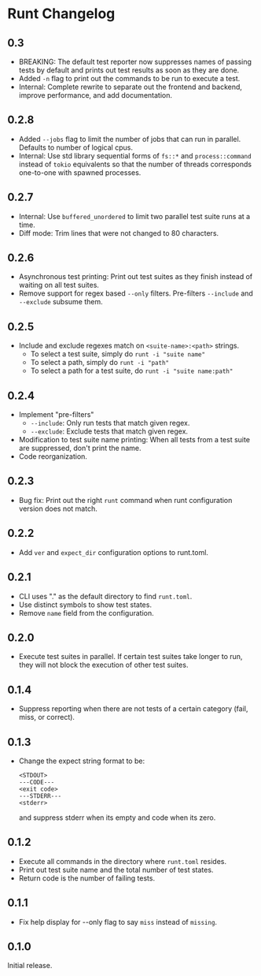 Runt Changelog
==============

0.3
-----
- BREAKING: The default test reporter now suppresses names of passing tests
  by default and prints out test results as soon as they are done.
- Added `-n` flag to print out the commands to be run to execute a test.
- Internal: Complete rewrite to separate out the frontend and backend, improve
  performance, and add documentation.

0.2.8
-----
- Added `--jobs` flag to limit the number of jobs that can run in parallel. Defaults
to number of logical cpus.
- Internal: Use std library sequential forms of `fs::*` and `process::command`
instead of `tokio` equivalents so that the number of threads corresponds one-to-one
with spawned processes.

0.2.7
-----
- Internal: Use `buffered_unordered` to limit two parallel test suite runs at
  a time.
- Diff mode: Trim lines that were not changed to 80 characters.

0.2.6
-----
- Asynchronous test printing: Print out test suites as they finish instead
  of waiting on all test suites.
- Remove support for regex based `--only` filters. Pre-filters `--include`
  and `--exclude` subsume them.

0.2.5
-----

- Include and exclude regexes match on `<suite-name>:<path>` strings.
  - To select a test suite, simply do `runt -i "suite name"`
  - To select a path, simply do `runt -i "path"`
  - To select a path for a test suite, do `runt -i "suite name:path"`

0.2.4
-----
- Implement "pre-filters"
  - `--include`: Only run tests that match given regex.
  - `--exclude`: Exclude tests that match given regex.
- Modification to test suite name printing: When all tests from a test suite
  are suppressed, don't print the name.
- Code reorganization.

0.2.3
-----
- Bug fix: Print out the right `runt` command when runt configuration version does not match.

0.2.2
-----
- Add `ver` and `expect_dir` configuration options to runt.toml.

0.2.1
-----
- CLI uses "." as the default directory to find `runt.toml`.
- Use distinct symbols to show test states.
- Remove `name` field from the configuration.

0.2.0
-----
- Execute test suites in parallel. If certain test suites take longer to run,
  they will not block the execution of other test suites.

0.1.4
-----
- Suppress reporting when there are not tests of a certain category (fail,
  miss, or correct).

0.1.3
-----

- Change the expect string format to be:
  ```
  <STDOUT>
  ---CODE---
  <exit code>
  ---STDERR---
  <stderr>
  ```
  and suppress stderr when its empty and code when its zero.

0.1.2
-----
- Execute all commands in the directory where `runt.toml` resides.
- Print out test suite name and the total number of test states.
- Return code is the number of failing tests.

0.1.1
-----
- Fix help display for --only flag to say `miss` instead of `missing`.

0.1.0
-----
Initial release.
